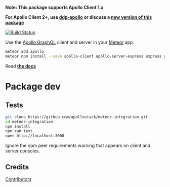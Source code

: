 **Note: This package supports Apollo Client 1.x**

**For Apollo Client 2+, use [ddp-apollo](https://github.com/Swydo/ddp-apollo) or discuss a [new version of this package](https://github.com/apollographql/meteor-integration/issues/109)**

[![Build Status](https://travis-ci.org/apollographql/meteor-integration.svg?branch=master)](https://travis-ci.org/apollographql/meteor-integration)

Use the [Apollo GraphQL](http://dev.apollodata.com/) client and server in your [Meteor](https://www.meteor.com/) app.

```sh
meteor add apollo
meteor npm install --save apollo-client apollo-server-express express graphql graphql-tools body-parser
```

Read **[the docs](http://dev.apollodata.com/core/meteor.html)**

# Package dev

## Tests

```bash
git clone https://github.com/apollostack/meteor-integration.git
cd meteor-integration
npm install
npm run test
open http://localhost:3000
```

Ignore the npm peer requirements warning that appears on client and server consoles.

## Credits

[Contributors](https://github.com/apollostack/meteor-integration/graphs/contributors)
